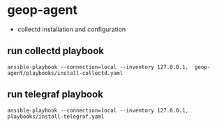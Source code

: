 # geop-agent

* collectd installation and configuration

## run collectd playbook


```
ansible-playbook --connection=local --inventory 127.0.0.1,  geop-agent/playbooks/install-collectd.yaml
```


## run telegraf playbook

```
ansible-playbook --connection=local --inventory 127.0.0.1, playbooks/install-telegraf.yaml
```
